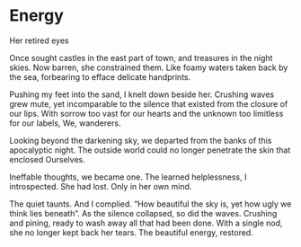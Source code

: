 # Energy
Her retired eyes
 
Once sought castles in the east part of town, and treasures in the night skies.
Now barren, she constrained them.
Like foamy waters taken back by the sea, forbearing to efface delicate handprints.
 
Pushing my feet into the sand, I knelt down beside her.
Crushing waves grew mute, yet incomparable to the silence that existed from the closure of our lips.
With sorrow too vast for our hearts and the unknown too limitless for our labels,
We, wanderers. 
 
Looking beyond the darkening sky, we departed from the banks of this apocalyptic night.
The outside world could no longer penetrate the skin that enclosed Ourselves. 
 
Ineffable thoughts, we became one.
The learned helplessness, I introspected.
She had lost.
Only in her own mind.
 
The quiet taunts. And I complied.
“How beautiful the sky is, yet how ugly we think lies beneath”.
As the silence collapsed, so did the waves.
Crushing and pining, ready to wash away all that had been done.
With a single nod, she no longer kept back her tears.
The beautiful energy, restored. 
